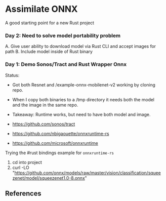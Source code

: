# Assimilate ONNX
A good starting point for a new Rust project

### Day 2:  Need to solve model portability problem

A.  Give user ability to download model via Rust CLI and accept images for path
B.  Include model inside of Rust binary

### Day 1:  Demo Sonos/Tract and Rust Wrapper Onnx

Status:  
* Got both Resnet and /example-onnx-mobilenet-v2 working by cloning repo.
* When I copy both binaries to a /tmp directory it needs both the model and the image in the same repo.
* Takeaway:  Runtime works, but need to have both model and image.

* https://github.com/sonos/tract
* https://github.com/nbigaouette/onnxruntime-rs
* https://github.com/microsoft/onnxruntime

Trying the #rust bindings example for `onnxruntime-rs`

1. cd into project
2. curl -LO "https://github.com/onnx/models/raw/master/vision/classification/squeezenet/model/squeezenet1.0-8.onnx"


## References

